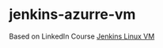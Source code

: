 # jenkins-azurre-vm

Based on LinkedIn Course
[Jenkins Linux VM](https://docs.microsoft.com/en-us/azure/developer/jenkins/configure-on-linux-vm)
